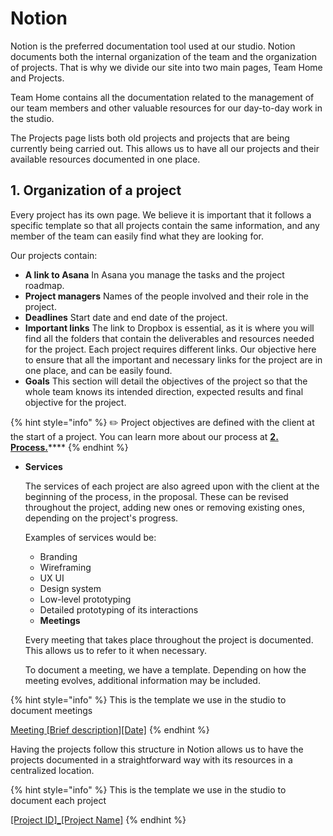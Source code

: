# Notion

Notion is the preferred documentation tool used at our studio. Notion documents both the internal organization of the team and the organization of projects. That is why we divide our site into two main pages, Team Home and Projects.

Team Home contains all the documentation related to the management of our team members and other valuable resources for our day-to-day work in the studio.

The Projects page lists both old projects and projects that are being currently being carried out. This allows us to have all our projects and their available resources documented in one place.

## 1. Organization of a project

Every project has its own page. We believe it is important that it follows a specific template so that all projects contain the same information, and any member of the team can easily find what they are looking for.

Our projects contain:

* **A link to Asana**  In Asana you manage the tasks and the project roadmap. 
* **Project managers**  Names of the people involved and their role in the project. 
* **Deadlines**  Start date and end date of the project. 
* **Important links**  The link to Dropbox is essential, as it is where you will find all the folders that contain the deliverables and resources needed for the project.  Each project requires different links. Our objective here to ensure that all the important and necessary links for the project are in one place, and can be easily found. 
* **Goals** This section will detail the objectives of the project so that the whole team knows its intended direction, expected results and final objective for the project.

{% hint style="info" %}
✏️ Project objectives are defined with the client at the start of a project. You can learn more about our process at [**2. Process.**](../process.md)\*\*\*\*
{% endhint %}

* **Services**

  The services of each project are also agreed upon with the client at the beginning of the process, in the proposal. These can be revised throughout the project, adding new ones or removing existing ones, depending on the project's progress.

  Examples of services would be:

  * Branding
  * Wireframing 
  * UX UI 
  * Design system 
  * Low-level prototyping 
  * Detailed prototyping of its interactions 
  * **Meetings**

  Every meeting that takes place throughout the project is documented. This allows us to refer to it when necessary.

  To document a meeting, we have a template. Depending on how the meeting evolves, additional information may be included.

{% hint style="info" %}
This is the template we use in the studio to document meetings

[Meeting \[Brief description\]\[Date\]](https://www.notion.so/mendesaltaren/Meeting-Descripci-n-Breve-Fecha-aaad9a2a12084d96bd327fa7e433e5ce)
{% endhint %}

Having the projects follow this structure in Notion allows us to have the projects documented in a straightforward way with its resources in a centralized location.

{% hint style="info" %}
This is the template we use in the studio to document each project

[\[Project ID\]\_\[Project Name\]](https://www.notion.so/mendesaltaren/Nombre-Proyecto-8c43290643bd4382bf0cede77d334dc0)
{% endhint %}

